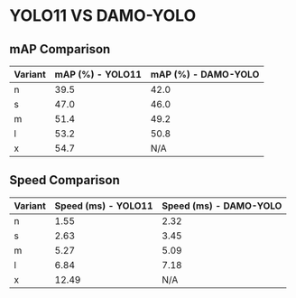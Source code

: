 ---
---
# YOLO11 VS DAMO-YOLO

## mAP Comparison

| Variant | mAP (%) - YOLO11 | mAP (%) - DAMO-YOLO |
|---------|--------------------|--------------------|
| n | 39.5 | 42.0 |
| s | 47.0 | 46.0 |
| m | 51.4 | 49.2 |
| l | 53.2 | 50.8 |
| x | 54.7 | N/A |

## Speed Comparison

| Variant | Speed (ms) - YOLO11 | Speed (ms) - DAMO-YOLO |
|---------|-----------------------|-----------------------|
| n | 1.55 | 2.32 |
| s | 2.63 | 3.45 |
| m | 5.27 | 5.09 |
| l | 6.84 | 7.18 |
| x | 12.49 | N/A |
